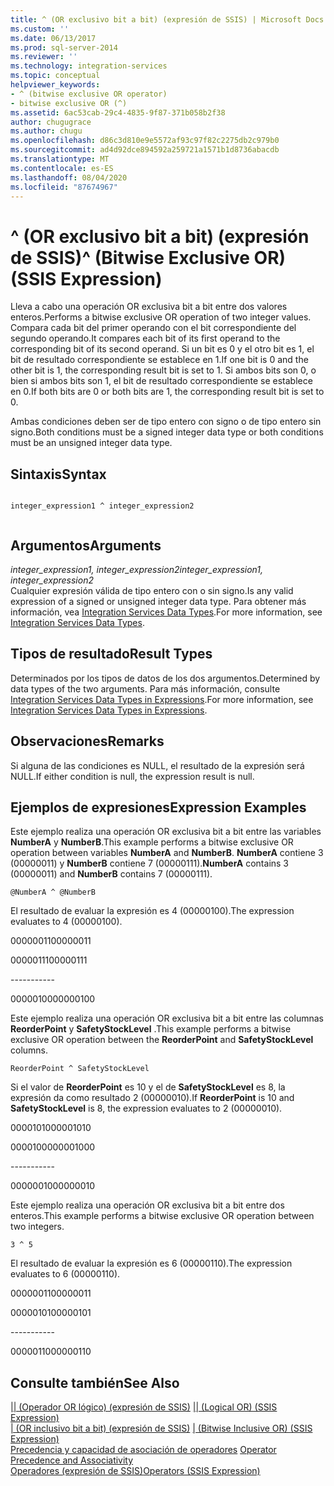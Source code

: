 ```yaml
---
title: ^ (OR exclusivo bit a bit) (expresión de SSIS) | Microsoft Docs
ms.custom: ''
ms.date: 06/13/2017
ms.prod: sql-server-2014
ms.reviewer: ''
ms.technology: integration-services
ms.topic: conceptual
helpviewer_keywords:
- ^ (bitwise exclusive OR operator)
- bitwise exclusive OR (^)
ms.assetid: 6ac53cab-29c4-4835-9f87-371b058b2f38
author: chugugrace
ms.author: chugu
ms.openlocfilehash: d86c3d810e9e5572af93c97f82c2275db2c979b0
ms.sourcegitcommit: ad4d92dce894592a259721a1571b1d8736abacdb
ms.translationtype: MT
ms.contentlocale: es-ES
ms.lasthandoff: 08/04/2020
ms.locfileid: "87674967"
---
```

# <a name="-bitwise-exclusive-or-ssis-expression"></a><span data-ttu-id="46f68-102">^ (OR exclusivo bit a bit) (expresión de SSIS)</span><span class="sxs-lookup"><span data-stu-id="46f68-102">^ (Bitwise Exclusive OR) (SSIS Expression)</span></span>
  <span data-ttu-id="46f68-103">Lleva a cabo una operación OR exclusiva bit a bit entre dos valores enteros.</span><span class="sxs-lookup"><span data-stu-id="46f68-103">Performs a bitwise exclusive OR operation of two integer values.</span></span> <span data-ttu-id="46f68-104">Compara cada bit del primer operando con el bit correspondiente del segundo operando.</span><span class="sxs-lookup"><span data-stu-id="46f68-104">It compares each bit of its first operand to the corresponding bit of its second operand.</span></span> <span data-ttu-id="46f68-105">Si un bit es 0 y el otro bit es 1, el bit de resultado correspondiente se establece en 1.</span><span class="sxs-lookup"><span data-stu-id="46f68-105">If one bit is 0 and the other bit is 1, the corresponding result bit is set to 1.</span></span> <span data-ttu-id="46f68-106">Si ambos bits son 0, o bien si ambos bits son 1, el bit de resultado correspondiente se establece en 0.</span><span class="sxs-lookup"><span data-stu-id="46f68-106">If both bits are 0 or both bits are 1, the corresponding result bit is set to 0.</span></span>  
  
 <span data-ttu-id="46f68-107">Ambas condiciones deben ser de tipo entero con signo o de tipo entero sin signo.</span><span class="sxs-lookup"><span data-stu-id="46f68-107">Both conditions must be a signed integer data type or both conditions must be an unsigned integer data type.</span></span>  
  
## <a name="syntax"></a><span data-ttu-id="46f68-108">Sintaxis</span><span class="sxs-lookup"><span data-stu-id="46f68-108">Syntax</span></span>  
  
```  
  
integer_expression1 ^ integer_expression2  
  
```  
  
## <a name="arguments"></a><span data-ttu-id="46f68-109">Argumentos</span><span class="sxs-lookup"><span data-stu-id="46f68-109">Arguments</span></span>  
 <span data-ttu-id="46f68-110">*integer_expression1, integer_expression2*</span><span class="sxs-lookup"><span data-stu-id="46f68-110">*integer_expression1, integer_expression2*</span></span>  
 <span data-ttu-id="46f68-111">Cualquier expresión válida de tipo entero con o sin signo.</span><span class="sxs-lookup"><span data-stu-id="46f68-111">Is any valid expression of a signed or unsigned integer data type.</span></span> <span data-ttu-id="46f68-112">Para obtener más información, vea [Integration Services Data Types](../data-flow/integration-services-data-types.md).</span><span class="sxs-lookup"><span data-stu-id="46f68-112">For more information, see [Integration Services Data Types](../data-flow/integration-services-data-types.md).</span></span>  
  
## <a name="result-types"></a><span data-ttu-id="46f68-113">Tipos de resultado</span><span class="sxs-lookup"><span data-stu-id="46f68-113">Result Types</span></span>  
 <span data-ttu-id="46f68-114">Determinados por los tipos de datos de los dos argumentos.</span><span class="sxs-lookup"><span data-stu-id="46f68-114">Determined by data types of the two arguments.</span></span> <span data-ttu-id="46f68-115">Para más información, consulte [Integration Services Data Types in Expressions](integration-services-data-types-in-expressions.md).</span><span class="sxs-lookup"><span data-stu-id="46f68-115">For more information, see [Integration Services Data Types in Expressions](integration-services-data-types-in-expressions.md).</span></span>  
  
## <a name="remarks"></a><span data-ttu-id="46f68-116">Observaciones</span><span class="sxs-lookup"><span data-stu-id="46f68-116">Remarks</span></span>  
 <span data-ttu-id="46f68-117">Si alguna de las condiciones es NULL, el resultado de la expresión será NULL.</span><span class="sxs-lookup"><span data-stu-id="46f68-117">If either condition is null, the expression result is null.</span></span>  
  
## <a name="expression-examples"></a><span data-ttu-id="46f68-118">Ejemplos de expresiones</span><span class="sxs-lookup"><span data-stu-id="46f68-118">Expression Examples</span></span>  
 <span data-ttu-id="46f68-119">Este ejemplo realiza una operación OR exclusiva bit a bit entre las variables **NumberA** y **NumberB**.</span><span class="sxs-lookup"><span data-stu-id="46f68-119">This example performs a bitwise exclusive OR operation between variables **NumberA** and **NumberB**.</span></span> <span data-ttu-id="46f68-120">**NumberA** contiene 3 (00000011) y **NumberB** contiene 7 (00000111).</span><span class="sxs-lookup"><span data-stu-id="46f68-120">**NumberA** contains 3 (00000011) and **NumberB** contains 7 (00000111).</span></span>  
  
```  
@NumberA ^ @NumberB  
```  
  
 <span data-ttu-id="46f68-121">El resultado de evaluar la expresión es 4 (00000100).</span><span class="sxs-lookup"><span data-stu-id="46f68-121">The expression evaluates to 4 (00000100).</span></span>  
  
 <span data-ttu-id="46f68-122">00000011</span><span class="sxs-lookup"><span data-stu-id="46f68-122">00000011</span></span>  
  
 <span data-ttu-id="46f68-123">00000111</span><span class="sxs-lookup"><span data-stu-id="46f68-123">00000111</span></span>  
  
 ----------\-  
  
 <span data-ttu-id="46f68-124">00000100</span><span class="sxs-lookup"><span data-stu-id="46f68-124">00000100</span></span>  
  
 <span data-ttu-id="46f68-125">Este ejemplo realiza una operación OR exclusiva bit a bit entre las columnas **ReorderPoint** y **SafetyStockLevel** .</span><span class="sxs-lookup"><span data-stu-id="46f68-125">This example performs a bitwise exclusive OR operation between the **ReorderPoint** and **SafetyStockLevel** columns.</span></span>  
  
```  
ReorderPoint ^ SafetyStockLevel  
```  
  
 <span data-ttu-id="46f68-126">Si el valor de **ReorderPoint** es 10 y el de **SafetyStockLevel** es 8, la expresión da como resultado 2 (00000010).</span><span class="sxs-lookup"><span data-stu-id="46f68-126">If **ReorderPoint** is 10 and **SafetyStockLevel** is 8, the expression evaluates to 2 (00000010).</span></span>  
  
 <span data-ttu-id="46f68-127">00001010</span><span class="sxs-lookup"><span data-stu-id="46f68-127">00001010</span></span>  
  
 <span data-ttu-id="46f68-128">00001000</span><span class="sxs-lookup"><span data-stu-id="46f68-128">00001000</span></span>  
  
 ----------\-  
  
 <span data-ttu-id="46f68-129">00000010</span><span class="sxs-lookup"><span data-stu-id="46f68-129">00000010</span></span>  
  
 <span data-ttu-id="46f68-130">Este ejemplo realiza una operación OR exclusiva bit a bit entre dos enteros.</span><span class="sxs-lookup"><span data-stu-id="46f68-130">This example performs a bitwise exclusive OR operation between two integers.</span></span>  
  
```  
3 ^ 5   
```  
  
 <span data-ttu-id="46f68-131">El resultado de evaluar la expresión es 6 (00000110).</span><span class="sxs-lookup"><span data-stu-id="46f68-131">The expression evaluates to 6 (00000110).</span></span>  
  
 <span data-ttu-id="46f68-132">00000011</span><span class="sxs-lookup"><span data-stu-id="46f68-132">00000011</span></span>  
  
 <span data-ttu-id="46f68-133">00000101</span><span class="sxs-lookup"><span data-stu-id="46f68-133">00000101</span></span>  
  
 ----------\-  
  
 <span data-ttu-id="46f68-134">00000110</span><span class="sxs-lookup"><span data-stu-id="46f68-134">00000110</span></span>  
  
## <a name="see-also"></a><span data-ttu-id="46f68-135">Consulte también</span><span class="sxs-lookup"><span data-stu-id="46f68-135">See Also</span></span>  
 <span data-ttu-id="46f68-136">[&#124;&#124; &#40;Operador OR lógico&#41; &#40;expresión de SSIS&#41;](logical-or-ssis-expression.md) </span><span class="sxs-lookup"><span data-stu-id="46f68-136">[&#124;&#124; &#40;Logical OR&#41; &#40;SSIS Expression&#41;](logical-or-ssis-expression.md) </span></span>  
 <span data-ttu-id="46f68-137">[&#124; &#40;OR inclusivo bit a bit&#41; &#40;expresión de SSIS&#41;](bitwise-inclusive-or-ssis-expression.md) </span><span class="sxs-lookup"><span data-stu-id="46f68-137">[&#124; &#40;Bitwise Inclusive OR&#41; &#40;SSIS Expression&#41;](bitwise-inclusive-or-ssis-expression.md) </span></span>  
 <span data-ttu-id="46f68-138">[Precedencia y capacidad de asociación de operadores](operator-precedence-and-associativity.md) </span><span class="sxs-lookup"><span data-stu-id="46f68-138">[Operator Precedence and Associativity](operator-precedence-and-associativity.md) </span></span>  
 [<span data-ttu-id="46f68-139">Operadores &#40;expresión de SSIS&#41;</span><span class="sxs-lookup"><span data-stu-id="46f68-139">Operators &#40;SSIS Expression&#41;</span></span>](operators-ssis-expression.md)  
  
  
